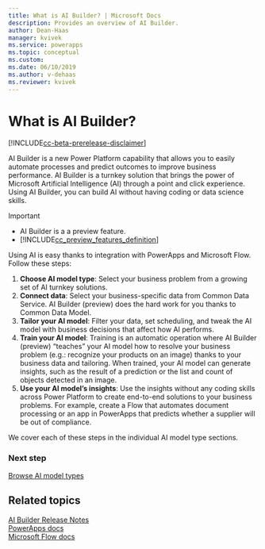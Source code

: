 ```yaml
---
title: What is AI Builder? | Microsoft Docs
description: Provides an overview of AI Builder.
author: Dean-Haas
manager: kvivek
ms.service: powerapps
ms.topic: conceptual
ms.custom: 
ms.date: 06/10/2019
ms.author: v-dehaas
ms.reviewer: kvivek
---
```


# What is AI Builder?

[!INCLUDE[cc-beta-prerelease-disclaimer](./includes/cc-beta-prerelease-disclaimer.md)]

AI Builder is a new Power Platform capability that allows you to easily automate processes and predict outcomes to improve business performance. AI Builder is a turnkey solution that brings the power of Microsoft Artificial Intelligence (AI) through a point and click experience. Using AI Builder, you can build AI without having coding or data science skills. 

> [!IMPORTANT]
> - AI Builder is a a preview feature.
> - [!INCLUDE[cc_preview_features_definition](./includes/cc-preview-features-definition.md)] 

Using AI is easy thanks to integration with PowerApps and Microsoft Flow. Follow these steps: 
1. **Choose AI model type**: Select your business problem from a growing set of AI turnkey solutions. 
1. **Connect data**: Select your business-specific data from Common Data Service. AI Builder (preview) does the hard work for you thanks to Common Data Model. 
1. **Tailor your AI model**: Filter your data, set scheduling, and tweak the AI model with business decisions that affect how AI performs. 
1. **Train your AI model**: Training is an automatic operation where AI Builder (preview) “teaches” your AI model how to resolve your business problem (e.g.: recognize your products on an image) thanks to your business data and tailoring. When trained, your AI model can generate insights, such as the result of a prediction or the list and count of objects detected in an image. 
1. **Use your AI model’s insights**: Use the insights without any coding skills across Power Platform to create end-to-end solutions to your business problems.  For example, create a Flow that automates document processing or an app in PowerApps that predicts whether a supplier will be out of compliance. 

We  cover each of these steps in the individual AI model type sections.


### Next step
[Browse AI model types](browse-ai-model-types.md) 

## Related topics
[AI Builder Release Notes](/power-platform-release-notes/october19/ai-builder)<br/>
[PowerApps docs](https://docs.microsoft.com/powerapps/)<br/>
[Microsoft Flow docs](https://docs.microsoft.com/flow/getting-started)
